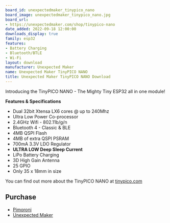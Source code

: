```yaml
---
board_id: unexpectedmaker_tinypico_nano
board_image: unexpectedmaker_tinypico_nano.jpg
board_url:
- https://unexpectedmaker.com/shop/tinypico-nano
date_added: 2022-09-18 12:00:00
downloads_display: true
family: esp32
features:
- Battery Charging
- Bluetooth/BTLE
- Wi-Fi
layout: download
manufacturer: Unexpected Maker
name: Unexpected Maker TinyPICO NANO
title: Unexpected Maker TinyPICO NANO Download
---
```


Introducing the TinyPICO NANO - The Mighty Tiny ESP32 all in one module!

**Features & Specifications**
- Dual 32bit Xtensa LX6 cores @ up to 240Mhz
- Ultra Low Power Co-processor
- 2.4GHz Wifi - 802.11b/g/n
- Bluetooth 4 - Classic & BLE
- 4MB QSPI Flash
- 4MB of extra QSPI PSRAM
- 700mA 3.3V LDO Regulator
- **ULTRA LOW Deep Sleep Current**
- LiPo Battery Charging
- 3D High Gain Antenna
- 25 GPIO
- Only 35 x 18mm in size

You can find out more about the TinyPICO NANO at [tinypico.com](https://www.tinypico.com/tinypico-nano)

## Purchase

- [Pimoroni](https://shop.pimoroni.com/products/tinypico-nano?variant=39285102674003)
- [Unexpected Maker](https://unexpectedmaker.com/shop/tinypico-nano)
